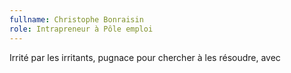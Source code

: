 ```yaml
---
fullname: Christophe Bonraisin
role: Intrapreneur à Pôle emploi
---
```

Irrité par les irritants, pugnace pour chercher à les résoudre, avec <i class="large smile icon"/>